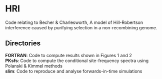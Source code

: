 # HRI
Code relating to Becher & Charlesworth, A model of Hill-Robertson interference caused by purifying selection in a non-recombining genome.

## Directories
**FORTRAN**: Code to compute results shown in Figures 1 and 2  
**PKsfs**: Code to compute the conditional site-frequency spectra using Polanski & Kimmel methods  
**slim**: Code to reproduce and analyse forwards-in-time simulations
